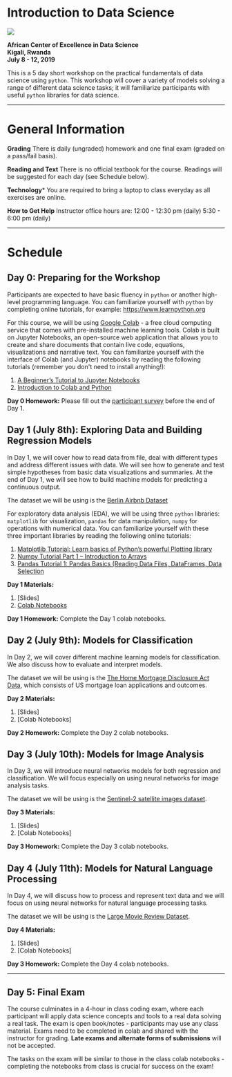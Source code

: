 # Introduction to Data Science
![](https://github.com/onefishy/rwanda_workshop/blob/master/logos.jpg)

**African Center of Excellence in Data Science**<br>
**Kigali, Rwanda**<br>
**July 8 - 12, 2019**

This is a 5 day short workshop on the practical fundamentals of data science using `python`. This workshop will cover a variety of models solving a range of different data science tasks; it will familiarize participants with useful `python` libraries for data science.

---
# General Information
**Grading**
There is daily (ungraded) homework and one final exam (graded on a pass/fail basis).

**Reading and Text**
There is no official textbook for the course. Readings will be suggested for each day (see Schedule below).

**Technology***
You are required to bring a laptop to class everyday as all exercises are online.

**How to Get Help**
Instructor office hours are:
12:00 - 12:30 pm (daily)
5:30 - 6:00 pm (daily)

---

# Schedule

## Day 0: Preparing for the Workshop
Participants are expected to have basic fluency in `python` or another high-level programming language. You can familiarize yourself with `python` by completing online tutorials, for example: https://www.learnpython.org

For this course, we will be using [Google Colab](http://colab.research.google.com) - a free cloud computing service that comes with pre-installed machine learning tools. Colab is built on Jupyter Notebooks, an open-source web application that allows you to create and share documents that contain live code, equations, visualizations and narrative text. You can familiarize yourself with the interface of Colab (and Jupyter) notebooks by reading the following tutorials (remember you don't need to install anything!):

1. [A Beginner’s Tutorial to Jupyter Notebooks](https://towardsdatascience.com/a-beginners-tutorial-to-jupyter-notebooks-1b2f8705888a)
2. [Introduction to Colab and Python](https://colab.research.google.com/github/tensorflow/examples/blob/master/courses/udacity_intro_to_tensorflow_for_deep_learning/l01c01_introduction_to_colab_and_python.ipynb)

**Day 0 Homework:** 
Please fill out the [participant survey](https://forms.gle/17V861mp1grWJ5dC6) before the end of Day 1.

## Day 1 (July 8th): Exploring Data and Building Regression Models
In Day 1,  we will cover how to read data from file, deal with different types and address different issues with data. We will see how to generate and test simple hypotheses from basic data visualizations and summaries. At the end of Day 1, we will see how to build machine models for predicting a continuous output.

The dataset we will be using is the [Berlin Airbnb Dataset](https://www.kaggle.com/brittabettendorf/berlin-airbnb-data) 

For exploratory data analysis (EDA), we will be using three `python` libraries: `matplotlib` for visualization, `pandas` for data manipulation, `numpy` for operations with numerical data. You can familiarize yourself with these three important libraries by reading the following online tutorials:
1. [Matplotlib Tutorial: Learn basics of Python’s powerful Plotting library](https://towardsdatascience.com/matplotlib-tutorial-learn-basics-of-pythons-powerful-plotting-library-b5d1b8f67596)
2. [Numpy Tutorial Part 1 – Introduction to Arrays](https://www.machinelearningplus.com/python/numpy-tutorial-part1-array-python-examples/)
3. [Pandas Tutorial 1: Pandas Basics (Reading Data Files, DataFrames, Data Selection](https://data36.com/pandas-tutorial-1-basics-reading-data-files-dataframes-data-selection/)

**Day 1 Materials:** 
1. [Slides]
2. [Colab Notebooks](https://colab.research.google.com/drive/12aYMVK9W3spq7HEZ_881Z5-InDwZK3lm)

**Day 1 Homework:** 
Complete the Day 1 colab notebooks.

## Day 2 (July 9th): Models for Classification
In Day 2, we will cover different machine learning models for classification. We also discuss how to evaluate and interpret models. 

The dataset we will be using is the [The Home Mortgage Disclosure Act Data](https://www.consumerfinance.gov/data-research/hmda/historic-data/?geo=ca&records=all-records&field_descriptions=labels), which consists of US mortgage loan applications and outcomes.

**Day 2 Materials:** 
1. [Slides]
2. [Colab Notebooks]

**Day 2 Homework:** 
Complete the Day 2 colab notebooks.

## Day 3 (July 10th): Models for Image Analysis

In Day 3, we will introduce neural networks models for both regression and classification. We will focus especially on using neural networks for image analysis tasks. 

The dataset we will be using is the [Sentinel-2 satellite images dataset](http://madm.dfki.de/downloads).

**Day 3 Materials:** 
1. [Slides]
2. [Colab Notebooks]

**Day 3 Homework:** 
Complete the Day 3 colab notebooks.

## Day 4 (July 11th): Models for Natural Language Processing

In Day 4, we will discuss how to process and represent text data and we will focus on using neural networks for natural language processing tasks. 

The dataset we will be using is the [Large Movie Review Dataset](http://ai.stanford.edu/~amaas/data/sentiment/).

**Day 4 Materials:** 
1. [Slides]
2. [Colab Notebooks]

**Day 3 Homework:** 
Complete the Day 4 colab notebooks.

---

## Day 5: Final Exam
The course culminates in a 4-hour in class coding exam, where each participant will apply data science concepts and tools to a real data solving a real task. The exam is open book/notes - participants may use any class material. Exams need to be completed in colab and shared with the instructor for grading. **Late exams and alternate forms of submissions** will not be accepted.

The tasks on the exam will be similar to those in the class colab notebooks - completing the notebooks from class is crucial for success on the exam!
